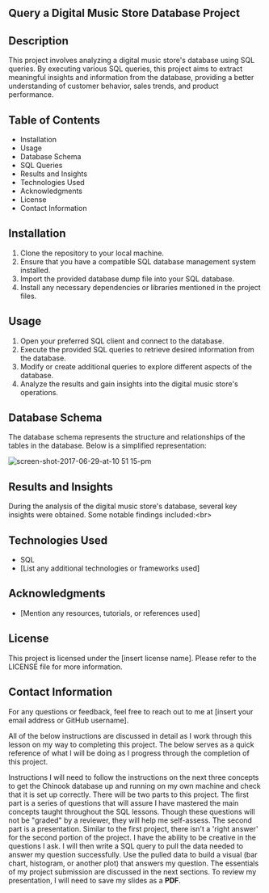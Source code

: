 ## Query a Digital Music Store Database Project

## Description
This project involves analyzing a digital music store's database using SQL queries. By executing various SQL queries, this project aims to extract meaningful insights and information from the database, providing a better understanding of customer behavior, sales trends, and product performance.

## Table of Contents
- Installation
- Usage
- Database Schema
- SQL Queries
- Results and Insights
- Technologies Used
- Acknowledgments
- License
- Contact Information

## Installation
1. Clone the repository to your local machine.
2. Ensure that you have a compatible SQL database management system installed.
3. Import the provided database dump file into your SQL database.
4. Install any necessary dependencies or libraries mentioned in the project files.

## Usage
1. Open your preferred SQL client and connect to the database.
2. Execute the provided SQL queries to retrieve desired information from the database.
3. Modify or create additional queries to explore different aspects of the database.
4. Analyze the results and gain insights into the digital music store's operations.

## Database Schema
The database schema represents the structure and relationships of the tables in the database. Below is a simplified representation:

![screen-shot-2017-06-29-at-10 51 15-pm](https://user-images.githubusercontent.com/83299411/157771478-92b496e7-8a88-4ee4-aa8a-b4ba9701d440.png)


## Results and Insights
During the analysis of the digital music store's database, several key insights were obtained. Some notable findings included:<br\>


## Technologies Used
- SQL
- [List any additional technologies or frameworks used]

## Acknowledgments
- [Mention any resources, tutorials, or references used]

## License
This project is licensed under the [insert license name]. Please refer to the LICENSE file for more information.

## Contact Information
For any questions or feedback, feel free to reach out to me at [insert your email address or GitHub username].



All of the below instructions are discussed in detail as I work through this lesson on my way to completing this project. The below serves as a quick reference of what I will be doing as I progress through the completion of this project.

Instructions
I will need to follow the instructions on the next three concepts to get the Chinook database up and running on my own machine and check that it is set up correctly. There will be two parts to this project.
The first part is a series of questions that will assure I have mastered the main concepts taught throughout the SQL lessons. Though these questions will not be "graded" by a reviewer, they will help me self-assess.
The second part is a presentation. Similar to the first project, there isn't a 'right answer' for the second portion of the project. I have the ability to be creative in the questions I ask. I will then write a SQL query to pull the data needed to answer my question successfully. Use the pulled data to build a visual (bar chart, histogram, or another plot) that answers my question. The essentials of my project submission are discussed in the next sections. To review my presentation, I will need to save my slides as a **PDF**.
